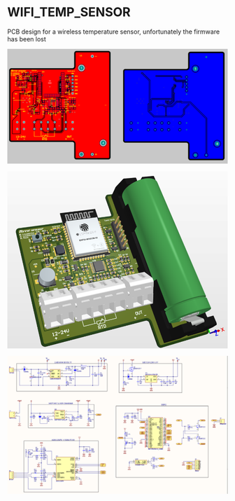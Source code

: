 # WIFI_TEMP_SENSOR
PCB design for a wireless temperature sensor, unfortunately the firmware has been lost

<p align="center">
  <img src="https://github.com/matlin975/WIFI_TEMP_SENSOR/blob/main/2d.png"/>
</p>

<p align="center">
  <img src="https://github.com/matlin975/WIFI_TEMP_SENSOR/blob/main/3d.png"/>
</p>

<p align="center">
  <img src="https://github.com/matlin975/WIFI_TEMP_SENSOR/blob/main/kopplingsschema.PNG"/>
</p>
